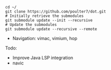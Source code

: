 ```
cd ~/
git clone https://github.com/poulter7/dot.git
# Initially retrieve the submodules
git submodule update --init --recursive
# Update the submodules
git submodule update --recursive --remote
```
- Navigation: vimac, vimium, hop

Todo:
- Improve Java LSP integration
- navic
